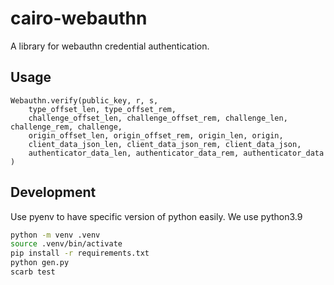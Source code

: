 # cairo-webauthn

A library for webauthn credential authentication.

## Usage

```cairo
Webauthn.verify(public_key, r, s,
    type_offset_len, type_offset_rem,
    challenge_offset_len, challenge_offset_rem, challenge_len, challenge_rem, challenge,
    origin_offset_len, origin_offset_rem, origin_len, origin,
    client_data_json_len, client_data_json_rem, client_data_json,
    authenticator_data_len, authenticator_data_rem, authenticator_data
)
```

## Development

Use pyenv to have specific version of python easily.
We use python3.9

```sh
python -m venv .venv
source .venv/bin/activate
pip install -r requirements.txt
python gen.py
scarb test
```
